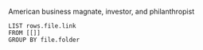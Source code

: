 American business magnate, investor, and philanthropist

```dataview
LIST rows.file.link
FROM [[]]
GROUP BY file.folder
```
